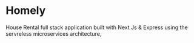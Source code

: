 # Homely
House Rental full stack application built with Next Js &amp; Express using the servreless microservices architecture, 
